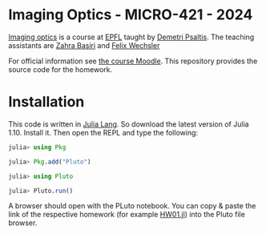 # Imaging Optics - MICRO-421 - 2024

[Imaging optics](https://edu.epfl.ch/coursebook/fr/imaging-optics-MICRO-421) is a course at [EPFL](https://www.epfl.ch/en/) taught by [Demetri Psaltis](https://people.epfl.ch/demetri.psaltis/?lang=en).
The teaching assistants are [Zahra Basiri](https://people.epfl.ch/zahra.basiri?lang=en) and [Felix Wechsler](https://people.epfl.ch/felix.wechsler)

For official information see [the course Moodle](https://moodle.epfl.ch/).
This repository provides the source code for the homework.


# Installation 
This code is written in [Julia Lang](https://julialang.org/). So download the latest version of Julia 1.10.
Install it. Then open the REPL and type the following:
```julia
julia> using Pkg

julia> Pkg.add("Pluto")

julia> using Pluto

julia> Pluto.run()
```

A browser should open with the PLuto notebook.
You can copy & paste the link of the respective homework (for example [HW01.jl](https://github.com/EPFL-LAPD/Imaging-Optics-Micro-421-2024/blob/main/HW01.jl)) into the Pluto file browser.
